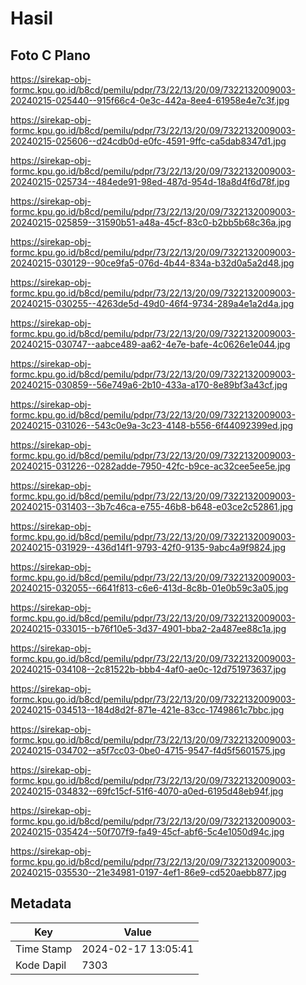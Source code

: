 # Hasil

## Foto C Plano

https://sirekap-obj-formc.kpu.go.id/b8cd/pemilu/pdpr/73/22/13/20/09/7322132009003-20240215-025440--915f66c4-0e3c-442a-8ee4-61958e4e7c3f.jpg

https://sirekap-obj-formc.kpu.go.id/b8cd/pemilu/pdpr/73/22/13/20/09/7322132009003-20240215-025606--d24cdb0d-e0fc-4591-9ffc-ca5dab8347d1.jpg

https://sirekap-obj-formc.kpu.go.id/b8cd/pemilu/pdpr/73/22/13/20/09/7322132009003-20240215-025734--484ede91-98ed-487d-954d-18a8d4f6d78f.jpg

https://sirekap-obj-formc.kpu.go.id/b8cd/pemilu/pdpr/73/22/13/20/09/7322132009003-20240215-025859--31590b51-a48a-45cf-83c0-b2bb5b68c36a.jpg

https://sirekap-obj-formc.kpu.go.id/b8cd/pemilu/pdpr/73/22/13/20/09/7322132009003-20240215-030129--90ce9fa5-076d-4b44-834a-b32d0a5a2d48.jpg

https://sirekap-obj-formc.kpu.go.id/b8cd/pemilu/pdpr/73/22/13/20/09/7322132009003-20240215-030255--4263de5d-49d0-46f4-9734-289a4e1a2d4a.jpg

https://sirekap-obj-formc.kpu.go.id/b8cd/pemilu/pdpr/73/22/13/20/09/7322132009003-20240215-030747--aabce489-aa62-4e7e-bafe-4c0626e1e044.jpg

https://sirekap-obj-formc.kpu.go.id/b8cd/pemilu/pdpr/73/22/13/20/09/7322132009003-20240215-030859--56e749a6-2b10-433a-a170-8e89bf3a43cf.jpg

https://sirekap-obj-formc.kpu.go.id/b8cd/pemilu/pdpr/73/22/13/20/09/7322132009003-20240215-031026--543c0e9a-3c23-4148-b556-6f44092399ed.jpg

https://sirekap-obj-formc.kpu.go.id/b8cd/pemilu/pdpr/73/22/13/20/09/7322132009003-20240215-031226--0282adde-7950-42fc-b9ce-ac32cee5ee5e.jpg

https://sirekap-obj-formc.kpu.go.id/b8cd/pemilu/pdpr/73/22/13/20/09/7322132009003-20240215-031403--3b7c46ca-e755-46b8-b648-e03ce2c52861.jpg

https://sirekap-obj-formc.kpu.go.id/b8cd/pemilu/pdpr/73/22/13/20/09/7322132009003-20240215-031929--436d14f1-9793-42f0-9135-9abc4a9f9824.jpg

https://sirekap-obj-formc.kpu.go.id/b8cd/pemilu/pdpr/73/22/13/20/09/7322132009003-20240215-032055--6641f813-c6e6-413d-8c8b-01e0b59c3a05.jpg

https://sirekap-obj-formc.kpu.go.id/b8cd/pemilu/pdpr/73/22/13/20/09/7322132009003-20240215-033015--b76f10e5-3d37-4901-bba2-2a487ee88c1a.jpg

https://sirekap-obj-formc.kpu.go.id/b8cd/pemilu/pdpr/73/22/13/20/09/7322132009003-20240215-034108--2c81522b-bbb4-4af0-ae0c-12d751973637.jpg

https://sirekap-obj-formc.kpu.go.id/b8cd/pemilu/pdpr/73/22/13/20/09/7322132009003-20240215-034513--184d8d2f-871e-421e-83cc-1749861c7bbc.jpg

https://sirekap-obj-formc.kpu.go.id/b8cd/pemilu/pdpr/73/22/13/20/09/7322132009003-20240215-034702--a5f7cc03-0be0-4715-9547-f4d5f5601575.jpg

https://sirekap-obj-formc.kpu.go.id/b8cd/pemilu/pdpr/73/22/13/20/09/7322132009003-20240215-034832--69fc15cf-51f6-4070-a0ed-6195d48eb94f.jpg

https://sirekap-obj-formc.kpu.go.id/b8cd/pemilu/pdpr/73/22/13/20/09/7322132009003-20240215-035424--50f707f9-fa49-45cf-abf6-5c4e1050d94c.jpg

https://sirekap-obj-formc.kpu.go.id/b8cd/pemilu/pdpr/73/22/13/20/09/7322132009003-20240215-035530--21e34981-0197-4ef1-86e9-cd520aebb877.jpg


## Metadata

| Key        | Value               |
| ---------- | ------------------- |
| Time Stamp | 2024-02-17 13:05:41 |
| Kode Dapil | 7303                |



